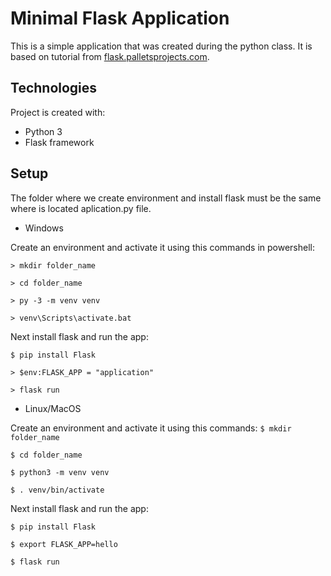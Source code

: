# Minimal Flask Application

This is a simple application that was created during the python class. It is based on tutorial from [flask.palletsprojects.com](https://flask.palletsprojects.com/en/2.0.x/quickstart/).

## Technologies

Project is created with:

- Python 3
- Flask framework

## Setup

The folder where we create environment and install flask must be the same where is located aplication.py file.

- Windows

Create an environment and activate it using this commands in powershell:

`> mkdir folder_name`

`> cd folder_name`

`> py -3 -m venv venv`

`> venv\Scripts\activate.bat`

Next install flask and run the app:

`$ pip install Flask`

`> $env:FLASK_APP = "application"`

`> flask run`

- Linux/MacOS

Create an environment and activate it using this commands:
`$ mkdir folder_name`

`$ cd folder_name`

`$ python3 -m venv venv`

`$ . venv/bin/activate`

Next install flask and run the app:

`$ pip install Flask`

`$ export FLASK_APP=hello`

`$ flask run`
